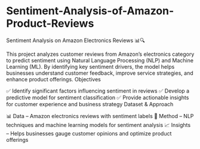# Sentiment-Analysis-of-Amazon-Product-Reviews
Sentiment Analysis on Amazon Electronics Reviews 📊🔍

This project analyzes customer reviews from Amazon’s electronics category to predict sentiment using Natural Language Processing (NLP) and Machine Learning (ML). By identifying key sentiment drivers, the model helps businesses understand customer feedback, improve service strategies, and enhance product offerings.
Objectives

✅ Identify significant factors influencing sentiment in reviews
✅ Develop a predictive model for sentiment classification
✅ Provide actionable insights for customer experience and business strategy
Dataset & Approach

📊 Data – Amazon electronics reviews with sentiment labels
🤖 Method – NLP techniques and machine learning models for sentiment analysis
📈 Insights – Helps businesses gauge customer opinions and optimize product offerings
